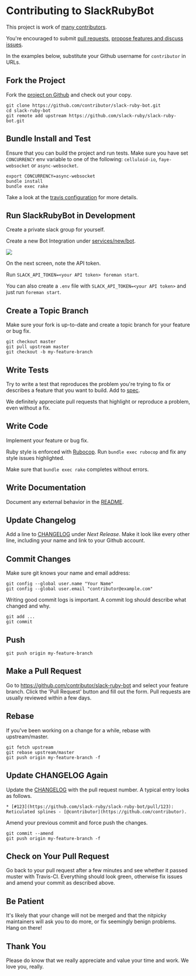 # Contributing to SlackRubyBot

This project is work of [many contributors](https://github.com/slack-ruby/slack-ruby-bot/graphs/contributors).

You're encouraged to submit [pull requests](https://github.com/slack-ruby/slack-ruby-bot/pulls), [propose features and discuss issues](https://github.com/slack-ruby/slack-ruby-bot/issues).

In the examples below, substitute your Github username for `contributor` in URLs.

## Fork the Project

Fork the [project on Github](https://github.com/slack-ruby/slack-ruby-bot) and check out your copy.

```
git clone https://github.com/contributor/slack-ruby-bot.git
cd slack-ruby-bot
git remote add upstream https://github.com/slack-ruby/slack-ruby-bot.git
```

## Bundle Install and Test

Ensure that you can build the project and run tests. Make sure you have set `CONCURRENCY` env variable to one of the following: `celluloid-io`, `faye-websocket` or `async-websocket`.

```
export CONCURRENCY=async-websocket
bundle install
bundle exec rake
```

Take a look at the [travis configuration](https://github.com/slack-ruby/slack-ruby-bot/blob/master/.travis.yml) for more details.


## Run SlackRubyBot in Development

Create a private slack group for yourself.

Create a new Bot Integration under [services/new/bot](http://slack.com/services/new/bot).

![](screenshots/register-bot.png)

On the next screen, note the API token.

Run `SLACK_API_TOKEN=<your API token> foreman start`.

You can also create a `.env` file with `SLACK_API_TOKEN=<your API token>` and just run `foreman start`.

## Create a Topic Branch

Make sure your fork is up-to-date and create a topic branch for your feature or bug fix.

```
git checkout master
git pull upstream master
git checkout -b my-feature-branch
```

## Write Tests

Try to write a test that reproduces the problem you're trying to fix or describes a feature that you want to build.
Add to [spec](spec).

We definitely appreciate pull requests that highlight or reproduce a problem, even without a fix.

## Write Code

Implement your feature or bug fix.

Ruby style is enforced with [Rubocop](https://github.com/bbatsov/rubocop).
Run `bundle exec rubocop` and fix any style issues highlighted.

Make sure that `bundle exec rake` completes without errors.

## Write Documentation

Document any external behavior in the [README](README.md).

## Update Changelog

Add a line to [CHANGELOG](CHANGELOG.md) under *Next Release*.
Make it look like every other line, including your name and link to your Github account.

## Commit Changes

Make sure git knows your name and email address:

```
git config --global user.name "Your Name"
git config --global user.email "contributor@example.com"
```

Writing good commit logs is important. A commit log should describe what changed and why.

```
git add ...
git commit
```

## Push

```
git push origin my-feature-branch
```

## Make a Pull Request

Go to https://github.com/contributor/slack-ruby-bot and select your feature branch.
Click the 'Pull Request' button and fill out the form. Pull requests are usually reviewed within a few days.

## Rebase

If you've been working on a change for a while, rebase with upstream/master.

```
git fetch upstream
git rebase upstream/master
git push origin my-feature-branch -f
```

## Update CHANGELOG Again

Update the [CHANGELOG](CHANGELOG.md) with the pull request number. A typical entry looks as follows.

```
* [#123](https://github.com/slack-ruby/slack-ruby-bot/pull/123): Reticulated splines - [@contributor](https://github.com/contributor).
```

Amend your previous commit and force push the changes.

```
git commit --amend
git push origin my-feature-branch -f
```

## Check on Your Pull Request

Go back to your pull request after a few minutes and see whether it passed muster with Travis-CI. Everything should look green, otherwise fix issues and amend your commit as described above.

## Be Patient

It's likely that your change will not be merged and that the nitpicky maintainers will ask you to do more, or fix seemingly benign problems. Hang on there!

## Thank You

Please do know that we really appreciate and value your time and work. We love you, really.
